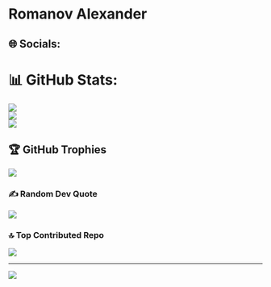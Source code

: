# Romanov Alexander


## 🌐 Socials:


# 📊 GitHub Stats:
![](https://github-readme-stats.vercel.app/api?username=t0k4reV&theme=dark&hide_border=false&include_all_commits=false&count_private=false)<br/>
![](https://github-readme-streak-stats.herokuapp.com/?user=t0k4reV&theme=dark&hide_border=false)<br/>
![](https://github-readme-stats.vercel.app/api/top-langs/?username=t0k4reV&theme=dark&hide_border=false&include_all_commits=false&count_private=false&layout=compact)

## 🏆 GitHub Trophies
![](https://github-profile-trophy.vercel.app/?username=t0k4reV&theme=radical&no-frame=false&no-bg=true&margin-w=4)

### ✍️ Random Dev Quote
![](https://quotes-github-readme.vercel.app/api?type=horizontal&theme=radical)

### 🔝 Top Contributed Repo
![](https://github-contributor-stats.vercel.app/api?username=t0k4reV&limit=5&theme=dark&combine_all_yearly_contributions=true)

---
[![](https://visitcount.itsvg.in/api?id=t0k4reV&icon=0&color=0)](https://visitcount.itsvg.in)

<!-- Proudly created with GPRM ( https://gprm.itsvg.in ) -->
